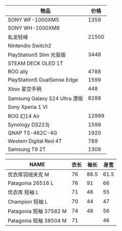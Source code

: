
| 物品                          | 价格    |
| --------------------------- | ----- |
| SONY WF-1000XM5             | 1359  |
| SONY WH-1000XM6             |       |
| 虬龙轻峰                        | 21500 |
| Nintendio Switch2           |       |
| PlayStation5 Slim 光驱版       | 3448  |
| STEAM DECK OLED 1T          |       |
| ROG ally                    | 4788  |
| PlayStation5 DualSense Edge | 1599  |
| Xbox 星空手柄                   | 448   |
| Samsung Galaxy S24 Ultra 港版 | 8288  |
| Sony Xperia 1 VI            |       |
| ROG 幻14 Air                 | 12999 |
| Synology DS223j             | 1599  |
| QNAP TS-462C-4G             | 1920  |
| Westem Digital Red 4T       | 789   |
| Samsung T9 2T               | 1309  |


| NAME                 | 衣长  | 袖长   | 身宽   |
| -------------------- | --- | ---- | ---- |
| 优衣库羽绒夹克 M            | 76  | 86.5 | 61.5 |
| Patagonia 26516 L    | 76  | 91   | 66   |
| 优衣库 短袖 L             | 71  | 46   | 55   |
| Champion 短袖 L        | 70  | 44   | 47   |
| Patagonia 短袖 37582 M | 74  | 48   | 56   |
| Patagonia 短袖 38504 M | 71  |      | 46   |
